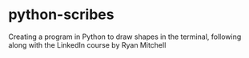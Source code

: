 # python-scribes
Creating a program in Python to draw shapes in the terminal, following along with the LinkedIn course by Ryan Mitchell
